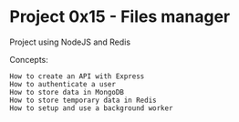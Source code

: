 # Project 0x15 - Files manager

Project using NodeJS and Redis

Concepts:

    How to create an API with Express
    How to authenticate a user
    How to store data in MongoDB
    How to store temporary data in Redis
    How to setup and use a background worker

